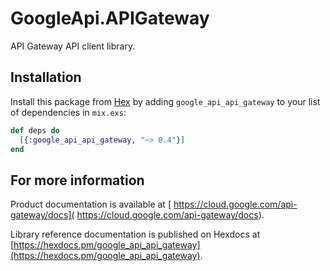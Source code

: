 # GoogleApi.APIGateway

API Gateway API client library.



## Installation

Install this package from [Hex](https://hex.pm) by adding
`google_api_api_gateway` to your list of dependencies in `mix.exs`:

```elixir
def deps do
  [{:google_api_api_gateway, "~> 0.4"}]
end
```

## For more information

Product documentation is available at [ https://cloud.google.com/api-gateway/docs]( https://cloud.google.com/api-gateway/docs).

Library reference documentation is published on Hexdocs at
[https://hexdocs.pm/google_api_api_gateway](https://hexdocs.pm/google_api_api_gateway).
